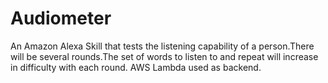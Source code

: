 # Audiometer

An Amazon Alexa Skill that tests the listening capability of a person.There will be several rounds.The set of words to listen to
and repeat will increase in difficulty with each round.
AWS Lambda used as backend.

